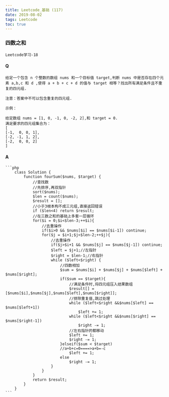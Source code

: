 ```yaml
---
title: Leetcode_基础 (117)
date: 2019-08-02
tags: Leetcode
toc: true
---
```


### 四数之和
    Leetcode学习-18

<!-- more -->

#### Q
    给定一个包含 n 个整数的数组 nums 和一个目标值 target,判断 nums 中是否存在四个元素 a,b,c 和 d ,使得 a + b + c + d 的值与 target 相等？找出所有满足条件且不重复的四元组.

    注意：答案中不可以包含重复的四元组.

    示例：

    给定数组 nums = [1, 0, -1, 0, -2, 2],和 target = 0.
    满足要求的四元组集合为：
    [
    [-1,  0, 0, 1],
    [-2, -1, 1, 2],
    [-2,  0, 0, 2]
    ]

#### A
    ```php
        class Solution {
            function fourSum($nums, $target) {
                //查找数
                //先排序,再双指针
                sort($nums);
                $len = count($nums);
                $result = [];
                //小于3根本构不成三元组,直接返回错误
                if ($len<4) return $result;
                //在三数之和的基础上多套一层循环
                for($i = 0;$i<$len-3;++$i){
                    //去重操作
                    if($i>0 && $nums[$i] == $nums[$i-1]) continue;
                    for($j = $i+1;$j<$len-2;++$j){
                        //去重操作
                        if($j>$i+1 && $nums[$j] == $nums[$j-1]) continue;
                        $left = $j+1;//左指针
                        $right = $len-1;//右指针
                        while ($left<$right) {
                            //四数相加
                            $sum = $nums[$i] + $nums[$j] + $nums[$left] + $nums[$right];
                            if($sum == $target){
                                //满足条件时,将四元组压入结果数组
                                $result[] = [$nums[$i],$nums[$j],$nums[$left],$nums[$right]];
                                //排除重复值,跳过处理
                                while ($left<$right &&$nums[$left] == $nums[$left+1]) 
                                    $left += 1;
                                while ($left<$right &&$nums[$right] == $nums[$right-1]) 
                                    $right -= 1;
                                //左右指针的都移动
                                $left += 1;
                                $right -= 1;
                            }elseif($sum < $target)
                            //a+b+c=0====>a+b=-c
                                $left += 1;
                            else
                                $right -= 1;
                        }
                    }
                }
                return $result;
            }
        }
    ```

